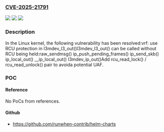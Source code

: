### [CVE-2025-21791](https://cve.mitre.org/cgi-bin/cvename.cgi?name=CVE-2025-21791)
![](https://img.shields.io/static/v1?label=Product&message=Linux&color=blue)
![](https://img.shields.io/static/v1?label=Version&message=a8e3e1a9f02094145580ea7920c6a1d9aabd5539%3C%206ccaa5797f5362a2aad6baa6ddaf4715ac2dd51e%20&color=brighgreen)
![](https://img.shields.io/static/v1?label=Vulnerability&message=n%2Fa&color=brighgreen)

### Description

In the Linux kernel, the following vulnerability has been resolved:vrf: use RCU protection in l3mdev_l3_out()l3mdev_l3_out() can be called without RCU being held:raw_sendmsg() ip_push_pending_frames()  ip_send_skb()   ip_local_out()    __ip_local_out()     l3mdev_ip_out()Add rcu_read_lock() / rcu_read_unlock() pair to avoida potential UAF.

### POC

#### Reference
No PoCs from references.

#### Github
- https://github.com/runwhen-contrib/helm-charts

